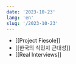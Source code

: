 ```yaml
---
date: '2023-10-23'
lang: 'en'
slug: '/2023-10-23'
---
```


- [[Project Fiesole]]
- [[한국의 식민지 근대성]]
- [[Real Interviews]]
